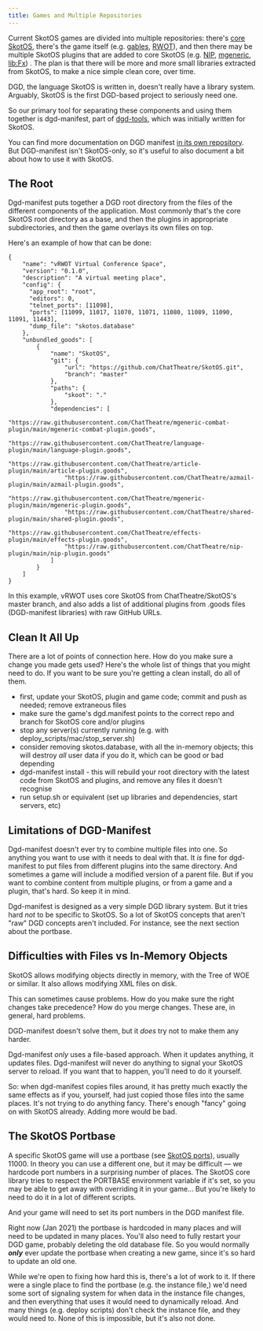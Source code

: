 ```yaml
---
title: Games and Multiple Repositories
---
```


Current SkotOS games are divided into multiple repositories: there's [core SkotOS](https://github.com/ChatTheatre/SkotOS), there's the game itself (e.g. [gables](https://github.com/ChatTheatre/gables_game), [RWOT](https://github.com/WebOfTrustInfo/prototype_vRWOT)), and then there may be multiple SkotOS plugins that are added to core SkotOS (e.g. [NIP](https://github.com/ChatTheatre/nip-plugin), [mgeneric](https://github.com/ChatTheatre/mgeneric-plugin), [lib:Fx](https://github.com/ChatTheatre/effects-plugin)) . The plan is that there will be more and more small libraries extracted from SkotOS, to make a nice simple clean core, over time.

DGD, the language SkotOS is written in, doesn't really have a library system. Arguably, SkotOS is the first DGD-based project to seriously need one.

So our primary tool for separating these components and using them together is dgd-manifest, part of [dgd-tools](https://github.com/ChatTheatre/dgd-tools), which was initially written for SkotOS.

You can find more documentation on DGD manifest [in its own repository](https://github.com/ChatTheatre/dgd-tools#using-dgd-manifest-with-your-dgd-application). But DGD-manifest isn't SkotOS-only, so it's useful to also document a bit about how to use it with SkotOS.

## The Root

Dgd-manifest puts together a DGD root directory from the files of the different components of the application. Most commonly that's the core SkotOS root directory as a base, and then the plugins in appropriate subdirectories, and then the game overlays its own files on top.

Here's an example of how that can be done:

~~~
{
    "name": "vRWOT Virtual Conference Space",
    "version": "0.1.0",
    "description": "A virtual meeting place",
    "config": {
      "app_root": "root",
      "editors": 0,
      "telnet_ports": [11098],
      "ports": [11099, 11017, 11070, 11071, 11080, 11089, 11090, 11091, 11443],
      "dump_file": "skotos.database"
    },
    "unbundled_goods": [
        {
            "name": "SkotOS",
            "git": {
                "url": "https://github.com/ChatTheatre/SkotOS.git",
                "branch": "master"
            },
            "paths": {
                "skoot": "."
            },
            "dependencies": [
                "https://raw.githubusercontent.com/ChatTheatre/mgeneric-combat-plugin/main/mgeneric-combat-plugin.goods",
                "https://raw.githubusercontent.com/ChatTheatre/language-plugin/main/language-plugin.goods",
                "https://raw.githubusercontent.com/ChatTheatre/article-plugin/main/article-plugin.goods",
                "https://raw.githubusercontent.com/ChatTheatre/azmail-plugin/main/azmail-plugin.goods",
                "https://raw.githubusercontent.com/ChatTheatre/mgeneric-plugin/main/mgeneric-plugin.goods",
                "https://raw.githubusercontent.com/ChatTheatre/shared-plugin/main/shared-plugin.goods",
                "https://raw.githubusercontent.com/ChatTheatre/effects-plugin/main/effects-plugin.goods",
                "https://raw.githubusercontent.com/ChatTheatre/nip-plugin/main/nip-plugin.goods"
            ]
        }
    ]
}
~~~

In this example, vRWOT uses core SkotOS from ChatTheatre/SkotOS's master branch, and also adds a list of additional plugins from .goods files (DGD-manifest libraries) with raw GitHub URLs.

## Clean It All Up

There are a lot of points of connection here. How do you make sure a change you made gets used? Here's the whole list of things that you might need to do. If you want to be sure you're getting a clean install, do all of them.

* first, update your SkotOS, plugin and game code; commit and push as needed; remove extraneous files
* make sure the game's dgd.manifest points to the correct repo and branch for SkotOS core and/or plugins
* stop any server(s) currently running (e.g. with deploy_scripts/mac/stop_server.sh)
* consider removing skotos.database, with all the in-memory objects; this will destroy *all* user data if you do it, which can be good or bad depending
* dgd-manifest install - this will rebuild your root directory with the latest code from SkotOS and plugins, and remove any files it doesn't recognise
* run setup.sh or equivalent (set up libraries and dependencies, start servers, etc)

## Limitations of DGD-Manifest

Dgd-manifest doesn't ever try to combine multiple files into one. So anything you want to use with it needs to deal with that. It *is* fine for dgd-manifest to put files from different plugins into the same directory. And sometimes a game will include a modified version of a parent file. But if you want to combine content from multiple plugins, or from a game and a plugin, that's hard. So keep it in mind.

Dgd-manifest is designed as a very simple DGD library system. But it tries hard *not* to be specific to SkotOS. So a lot of SkotOS concepts that aren't "raw" DGD concepts aren't included. For instance, see the next section about the portbase.

## Difficulties with Files vs In-Memory Objects

SkotOS allows modifying objects directly in memory, with the Tree of WOE or similar. It also allows modifying XML files on disk.

This can sometimes cause problems. How do you make sure the right changes take precedence? How do you merge changes. These are, in general, hard problems.

DGD-manifest doesn't solve them, but it *does* try not to make them any harder.

Dgd-manifest *only* uses a file-based approach. When it updates anything, it updates files. Dgd-manifest will never do anything to signal your SkotOS server to reload. If you want that to happen, you'll need to do it yourself.

So: when dgd-manifest copies files around, it has pretty much exactly the same effects as if you, yourself, had just copied those files into the same places. It's not trying to do anything fancy. There's enough "fancy" going on with SkotOS already. Adding more would be bad.

## The SkotOS Portbase

A specific SkotOS game will use a portbase (see [SkotOS ports](./SkotOS_Ports.md)), usually 11000. In theory you can use a different one, but it may be difficult &mdash; we hardcode port numbers in a surprising number of places. The SkotOS core library tries to respect the PORTBASE environment variable if it's set, so you may be able to get away with overriding it in your game... But you're likely to need to do it in a lot of different scripts.

And your game will need to set its port numbers in the DGD manifest file.

Right now (Jan 2021) the portbase is hardcoded in many places and will need to be updated in many places. You'll also need to fully restart your DGD game, probably deleting the old database file. So you would normally ***only*** ever update the portbase when creating a new game, since it's so hard to update an old one.

While we're open to fixing how hard this is, there's a lot of work to it. If there were a single place to find the portbase (e.g. the instance file,) we'd need some sort of signaling system for when data in the instance file changes, and then everything that uses it would need to dynamically reload. And many things (e.g. deploy scripts) don't check the instance file, and they would need to. None of this is impossible, but it's also not done.
